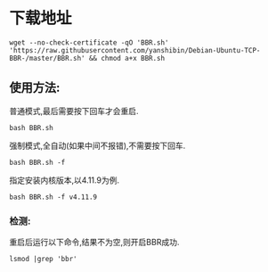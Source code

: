 # 下载地址
```
wget --no-check-certificate -qO 'BBR.sh' 'https://raw.githubusercontent.com/yanshibin/Debian-Ubuntu-TCP-BBR-/master/BBR.sh' && chmod a+x BBR.sh
```
## 使用方法:
普通模式,最后需要按下回车才会重启.

```
bash BBR.sh
```
强制模式,全自动(如果中间不报错),不需要按下回车.

```
bash BBR.sh -f
```
指定安装内核版本,以4.11.9为例.

```
bash BBR.sh -f v4.11.9
```
### 检测:
重启后运行以下命令,结果不为空,则开启BBR成功.
```
lsmod |grep 'bbr'
```
